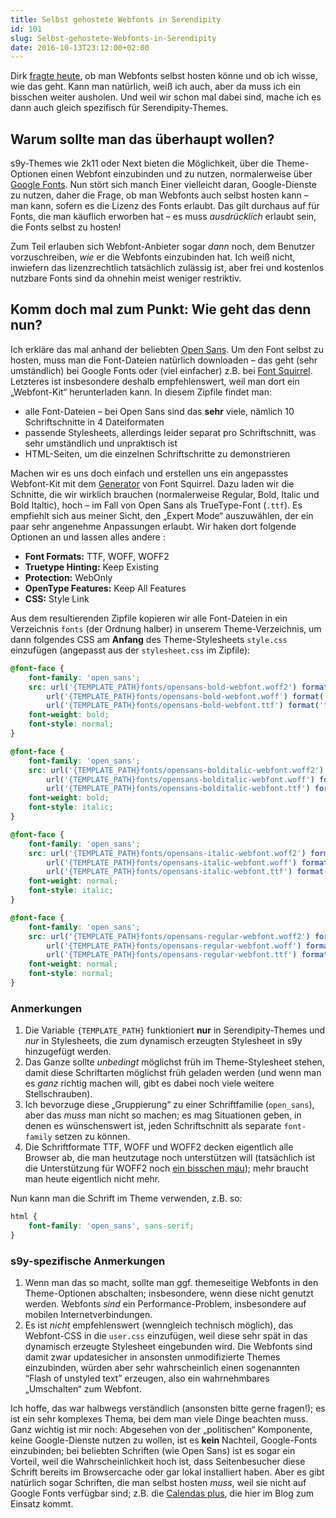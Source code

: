 ```yaml
---
title: Selbst gehostete Webfonts in Serendipity
id: 101
slug: Selbst-gehostete-Webfonts-in-Serendipity
date: 2016-10-13T23:12:00+02:00
---
```


Dirk [fragte heute](https://www.deimeke.net/dirk/blog/index.php?/archives/3735-Skeleton-....html#c20696), ob man Webfonts selbst hosten könne und ob ich wisse, wie das geht. Kann man natürlich, weiß ich auch, aber da muss ich ein bisschen weiter ausholen. Und weil wir schon mal dabei sind, mache ich es dann auch gleich spezifisch für Serendipity-Themes.

## Warum sollte man das überhaupt wollen?

s9y-Themes wie 2k11 oder Next bieten die Möglichkeit, über die Theme-Optionen einen Webfont einzubinden und zu nutzen, normalerweise über [Google Fonts](https://fonts.google.com). Nun stört sich manch Einer vielleicht daran, Google-Dienste zu nutzen, daher die Frage, ob man Webfonts auch selbst hosten kann – man kann, sofern es die Lizenz des Fonts erlaubt. Das gilt durchaus auf für Fonts, die man käuflich erworben hat – es muss _ausdrücklich_ erlaubt sein, die Fonts selbst zu hosten!

Zum Teil erlauben sich Webfont-Anbieter sogar _dann_ noch, dem Benutzer vorzuschreiben, _wie_ er die Webfonts einzubinden hat. Ich weiß nicht, inwiefern das lizenzrechtlich tatsächlich zulässig ist, aber frei und kostenlos nutzbare Fonts sind da ohnehin meist weniger restriktiv.

## Komm doch mal zum Punkt: Wie geht das denn nun?

Ich erkläre das mal anhand der beliebten [Open Sans](https://fonts.google.com/specimen/Open+Sans). Um den Font selbst zu hosten, muss man die Font-Dateien natürlich downloaden – das geht (sehr umständlich) bei Google Fonts oder (viel einfacher) z.B. bei [Font Squirrel](https://www.fontsquirrel.com/fonts/open-sans). Letzteres ist insbesondere deshalb empfehlenswert, weil man dort ein „Webfont-Kit“ herunterladen kann. In diesem Zipfile findet man:

-   alle Font-Dateien – bei Open Sans sind das **sehr** viele, nämlich 10 Schriftschnitte in 4 Dateiformaten
-   passende Stylesheets, allerdings leider separat pro Schriftschnitt, was sehr umständlich und unpraktisch ist
-   HTML-Seiten, um die einzelnen Schriftschritte zu demonstrieren

Machen wir es uns doch einfach und erstellen uns ein angepasstes Webfont-Kit mit dem [Generator](https://www.fontsquirrel.com/tools/webfont-generator) von Font Squirrel. Dazu laden wir die Schnitte, die wir wirklich brauchen (normalerweise Regular, Bold, Italic und Bold Italtic), hoch – im Fall von Open Sans als TrueType-Font (`.ttf`). Es empfiehlt sich aus meiner Sicht, den „Expert Mode“ auszuwählen, der ein paar sehr angenehme Anpassungen erlaubt. Wir haken dort folgende Optionen an und lassen alles andere :

-   **Font Formats:** TTF, WOFF, WOFF2
-   **Truetype Hinting:** Keep Existing
-   **Protection:** WebOnly
-   **OpenType Features:** Keep All Features
-   **CSS:** Style Link

Aus dem resultierenden Zipfile kopieren wir alle Font-Dateien in ein Verzeichnis `fonts` (der Ordnung halber) in unserem Theme-Verzeichnis, um dann folgendes CSS am **Anfang** des Theme-Stylesheets `style.css` einzufügen (angepasst aus der `stylesheet.css` im Zipfile):

```css
@font-face {
    font-family: 'open_sans';
    src: url('{TEMPLATE_PATH}fonts/opensans-bold-webfont.woff2') format('woff2'),
        url('{TEMPLATE_PATH}fonts/opensans-bold-webfont.woff') format('woff'),
        url('{TEMPLATE_PATH}fonts/opensans-bold-webfont.ttf') format('truetype');
    font-weight: bold;
    font-style: normal;
}

@font-face {
    font-family: 'open_sans';
    src: url('{TEMPLATE_PATH}fonts/opensans-bolditalic-webfont.woff2') format('woff2'),
        url('{TEMPLATE_PATH}fonts/opensans-bolditalic-webfont.woff') format('woff'),
        url('{TEMPLATE_PATH}fonts/opensans-bolditalic-webfont.ttf') format('truetype');
    font-weight: bold;
    font-style: italic;
}

@font-face {
    font-family: 'open_sans';
    src: url('{TEMPLATE_PATH}fonts/opensans-italic-webfont.woff2') format('woff2'),
        url('{TEMPLATE_PATH}fonts/opensans-italic-webfont.woff') format('woff'),
        url('{TEMPLATE_PATH}fonts/opensans-italic-webfont.ttf') format('truetype');
    font-weight: normal;
    font-style: italic;
}

@font-face {
    font-family: 'open_sans';
    src: url('{TEMPLATE_PATH}fonts/opensans-regular-webfont.woff2') format('woff2'),
        url('{TEMPLATE_PATH}fonts/opensans-regular-webfont.woff') format('woff'),
        url('{TEMPLATE_PATH}fonts/opensans-regular-webfont.ttf') format('truetype');
    font-weight: normal;
    font-style: normal;
}
```

### Anmerkungen

1.  Die Variable `{TEMPLATE_PATH}` funktioniert **nur** in Serendipity-Themes und _nur_ in Stylesheets, die zum dynamisch erzeugten Stylesheet in s9y hinzugefügt werden.
2.  Das Ganze sollte _unbedingt_ möglichst früh im Theme-Stylesheet stehen, damit diese Schriftarten möglichst früh geladen werden (und wenn man es _ganz_ richtig machen will, gibt es dabei noch viele weitere Stellschrauben).
3.  Ich bevorzuge diese „Gruppierung“ zu einer Schriftfamilie (`open_sans`), aber das _muss_ man nicht so machen; es mag Situationen geben, in denen es wünschenswert ist, jeden Schriftschnitt als separate `font-family` setzen zu können.
4.  Die Schriftformate TTF, WOFF und WOFF2 decken eigentlich alle Browser ab, die man heutzutage noch unterstützen will (tatsächlich ist die Unterstützung für WOFF2 noch [ein bisschen mau](http://caniuse.com/#feat=woff2)); mehr braucht man heute eigentlich nicht mehr.

Nun kann man die Schrift im Theme verwenden, z.B. so:

```css
html {
    font-family: 'open_sans', sans-serif;
}
```

### s9y-spezifische Anmerkungen

1.  Wenn man das so macht, sollte man ggf. themeseitige Webfonts in den Theme-Optionen abschalten; insbesondere, wenn diese nicht genutzt werden. Webfonts _sind_ ein Performance-Problem, insbesondere auf mobilen Internetverbindungen.
2.  Es ist _nicht_ empfehlenswert (wenngleich technisch möglich), das Webfont-CSS in die `user.css` einzufügen, weil diese sehr spät in das dynamisch erzeugte Stylesheet eingebunden wird. Die Webfonts sind damit zwar updatesicher in ansonsten unmodifizierte Themes einzubinden, würden aber sehr wahrscheinlich einen sogenannten “Flash of unstyled text” erzeugen, also ein wahrnehmbares „Umschalten“ zum Webfont.

Ich hoffe, das war halbwegs verständlich (ansonsten bitte gerne fragen!); es ist ein sehr komplexes Thema, bei dem man viele Dinge beachten muss. Ganz wichtig ist mir noch: Abgesehen von der „politischen“ Komponente, keine Google-Dienste nutzen zu wollen, ist es **kein** Nachteil, Google-Fonts einzubinden; bei beliebten Schriften (wie Open Sans) ist es sogar ein Vorteil, weil die Wahrscheinlichkeit hoch ist, dass Seitenbesucher diese Schrift bereits im Browsercache oder gar lokal installiert haben. Aber es gibt natürlich sogar Schriften, die man selbst hosten _muss_, weil sie nicht auf Google Fonts verfügbar sind; z.B. die [Calendas plus](http://calendasplus.com), die hier im Blog zum Einsatz kommt.

